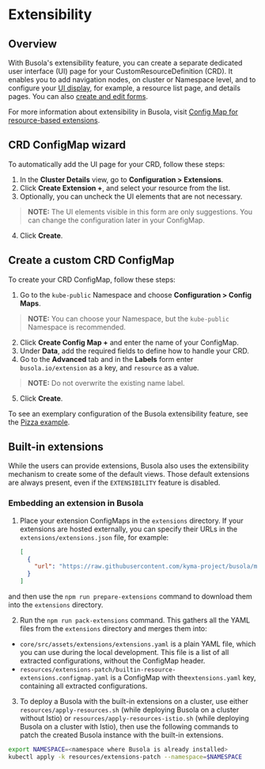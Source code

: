 # Extensibility

## Overview

With Busola's extensibility feature, you can create a separate dedicated user interface (UI) page for your CustomResourceDefinition (CRD). It enables you to add navigation nodes, on cluster or Namespace level, and to configure your [UI display](display-section.md), for example, a resource list page, and details pages. You can also [create and edit forms](form-section.md).

For more information about extensibility in Busola, visit [Config Map for resource-based extensions](resources.md).

## CRD ConfigMap wizard

To automatically add the UI page for your CRD, follow these steps:

1.  In the **Cluster Details** view, go to **Configuration > Extensions**.
2.  Click **Create Extension +**, and select your resource from the list.
3.  Optionally, you can uncheck the UI elements that are not necessary.

> **NOTE:** The UI elements visible in this form are only suggestions. You can change the configuration later in your ConfigMap.

4.  Click **Create**.

## Create a custom CRD ConfigMap

To create your CRD ConfigMap, follow these steps:

1. Go to the `kube-public` Namespace and choose **Configuration > Config Maps**.

> **NOTE:** You can choose your Namespace, but the `kube-public` Namespace is recommended.

2. Click **Create Config Map +** and enter the name of your ConfigMap.
3. Under **Data**, add the required fields to define how to handle your CRD.
4. Go to the **Advanced** tab and in the **Labels** form enter `busola.io/extension` as a key, and `resource` as a value.

> **NOTE:** Do not overwrite the existing name label.

5. Click **Create**.

To see an exemplary configuration of the Busola extensibility feature, see the [Pizza example](examples/../../../examples/pizzas/README.md).

## Built-in extensions

While the users can provide extensions, Busola also uses the extensibility mechanism to create some of the default views. Those default extensions are always present, even if the `EXTENSIBILITY` feature is disabled.

### Embedding an extension in Busola

1. Place your extension ConfigMaps in the `extensions` directory. If your extensions are hosted externally, you can specify their URLs in the `extensions/extensions.json` file, for example:

   ```json
   [
     {
       "url": "https://raw.githubusercontent.com/kyma-project/busola/main/examples/pizzas/configuration/pizzas-configmap.yaml"
     }
   ]
   ```

and then use the `npm run prepare-extensions` command to download them into the `extensions` directory.

2. Run the `npm run pack-extensions` command. This gathers all the YAML files from the `extensions` directory and merges them into:

- `core/src/assets/extensions/extensions.yaml` is a plain YAML file, which you can use during the local development. This file is a list of all extracted configurations, without the ConfigMap header.
- `resources/extensions-patch/builtin-resource-extensions.configmap.yaml` is a ConfigMap with the`extensions.yaml` key, containing all extracted configurations.

3. To deploy a Busola with the built-in extensions on a cluster, use either `resources/apply-resources.sh` (while deploying Busola on a cluster without Istio) or `resources/apply-resources-istio.sh` (while deploying Busola on a cluster with Istio), then use the following commands to patch the created Busola instance with the built-in extensions.

```bash
export NAMESPACE=<namespace where Busola is already installed>
kubectl apply -k resources/extensions-patch --namespace=$NAMESPACE
```

